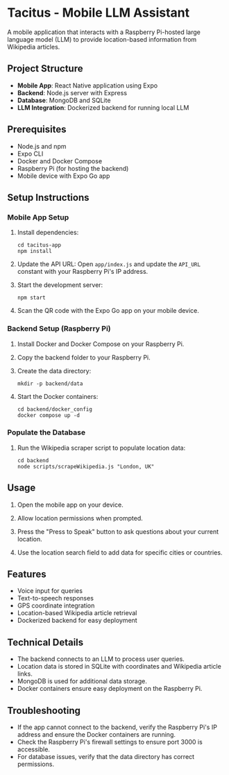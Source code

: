 # Tacitus - Mobile LLM Assistant

A mobile application that interacts with a Raspberry Pi-hosted large language model (LLM) to provide location-based information from Wikipedia articles.

## Project Structure

- **Mobile App**: React Native application using Expo
- **Backend**: Node.js server with Express
- **Database**: MongoDB and SQLite
- **LLM Integration**: Dockerized backend for running local LLM

## Prerequisites

- Node.js and npm
- Expo CLI
- Docker and Docker Compose
- Raspberry Pi (for hosting the backend)
- Mobile device with Expo Go app

## Setup Instructions

### Mobile App Setup

1. Install dependencies:
   ```
   cd tacitus-app
   npm install
   ```

2. Update the API URL:
   Open `app/index.js` and update the `API_URL` constant with your Raspberry Pi's IP address.

3. Start the development server:
   ```
   npm start
   ```

4. Scan the QR code with the Expo Go app on your mobile device.

### Backend Setup (Raspberry Pi)

1. Install Docker and Docker Compose on your Raspberry Pi.

2. Copy the backend folder to your Raspberry Pi.

3. Create the data directory:
   ```
   mkdir -p backend/data
   ```

4. Start the Docker containers:
   ```
   cd backend/docker_config
   docker compose up -d
   ```

### Populate the Database

1. Run the Wikipedia scraper script to populate location data:
   ```
   cd backend
   node scripts/scrapeWikipedia.js "London, UK"
   ```

## Usage

1. Open the mobile app on your device.

2. Allow location permissions when prompted.

3. Press the "Press to Speak" button to ask questions about your current location.

4. Use the location search field to add data for specific cities or countries.

## Features

- Voice input for queries
- Text-to-speech responses
- GPS coordinate integration
- Location-based Wikipedia article retrieval
- Dockerized backend for easy deployment

## Technical Details

- The backend connects to an LLM to process user queries.
- Location data is stored in SQLite with coordinates and Wikipedia article links.
- MongoDB is used for additional data storage.
- Docker containers ensure easy deployment on the Raspberry Pi.

## Troubleshooting

- If the app cannot connect to the backend, verify the Raspberry Pi's IP address and ensure the Docker containers are running.
- Check the Raspberry Pi's firewall settings to ensure port 3000 is accessible.
- For database issues, verify that the data directory has correct permissions.

